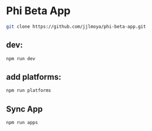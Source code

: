 # Phi Beta App


```bash
git clone https://github.com/jjlmoya/phi-beta-app.git
```


## dev:
```bash
npm run dev
```

## add platforms:
```bash
npm run platforms
```

## Sync App
```bash
npm run apps
```

